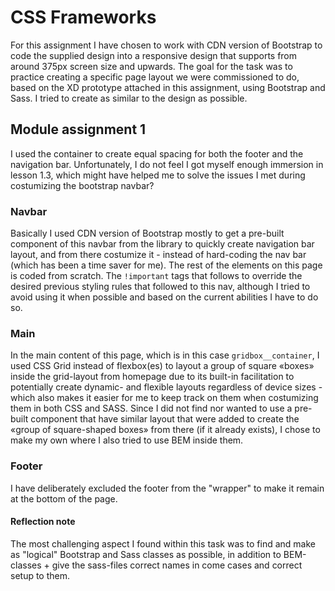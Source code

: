 # CSS Frameworks
For this assignment I have chosen to work with CDN version of Bootstrap to code the supplied design into a responsive design that supports from around 375px screen size and upwards. The goal for the task was to practice creating a specific page layout we were commissioned to do, based on the XD prototype attached in this assignment, using Bootstrap and Sass. I tried to create as similar to the design as possible.
## Module assignment 1 
I used the container to create equal spacing for both the footer and the navigation bar. Unfortunately, I do not feel I got myself enough immersion in lesson 1.3, which might have helped me to solve the issues I met during costumizing the bootstrap navbar?  
### Navbar
Basically I used CDN version of Bootstrap mostly to get a pre-built component of this navbar from the library to quickly create navigation bar layout, and from there costumize it - instead of hard-coding the nav bar (which has been a time saver for me). The rest of the elements on this page is coded from scratch. The `!important` tags that follows to override the desired previous styling rules that followed to this nav, although I tried to avoid using it when possible and based on the current abilities I have to do so.
### Main
In the main content of this page, which is in this case `gridbox__container`, I used CSS Grid instead of flexbox(es) to layout a group of square «boxes» inside the grid-layout from homepage due to its built-in facilitation to potentially create dynamic- and flexible layouts regardless of device sizes - which also makes it easier for me to keep track on them when costumizing them in both CSS and SASS. Since I did not find nor wanted to use a pre-built component that have similar layout that were added to create the «group of square-shaped boxes» from there (if it already exists), I chose to make my own where I also tried to use BEM inside them. 
### Footer
I have deliberately excluded the footer from the "wrapper" to make it remain at the bottom of the page.
#### Reflection note 
The most challenging aspect I found within this task was to find and make as "logical" Bootstrap and Sass classes as possible, in addition to BEM-classes + give the sass-files correct names in come cases and correct setup to them. 

